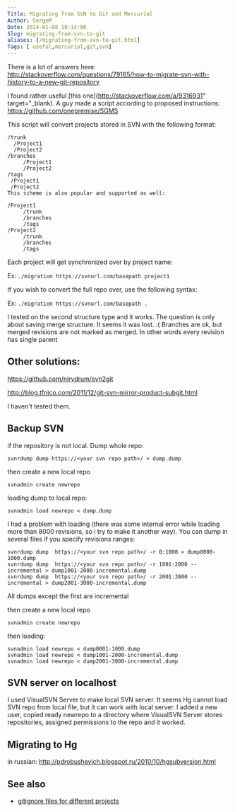 ```yaml
---
Title: Migrating from SVN to Git and Mercurial
Author: SergeM
Date: 2014-01-08 18:14:00
Slug: migrating-from-svn-to-git
aliases: [/migrating-from-svn-to-git.html]
Tags: [ useful,mercurial,git,svn]
---
```




There is a lot of answers here:
http://stackoverflow.com/questions/79165/how-to-migrate-svn-with-history-to-a-new-git-repository

I found rather useful [this one](http://stackoverflow.com/a/9316931" target="_blank).
A guy made a script according to proposed instructions: https://github.com/onepremise/SGMS

This script will convert projects stored in SVN with the following format:

```
/trunk
  /Project1
  /Project2
/branches
     /Project1
     /Project2
/tags
 /Project1
 /Project2
This scheme is also popular and supported as well:

/Project1
     /trunk
     /branches
     /tags
/Project2
     /trunk
     /branches
     /tags
```
   
Each project will get synchronized over by project name:

Ex: `./migration https://svnurl.com/basepath project1`

If you wish to convert the full repo over, use the following syntax:

Ex: `./migration https://svnurl.com/basepath .`



I tested on the second structure type and it works. The question is only about saving merge structure. It seems it was lost. :( 
Branches are ok, but merged revisions are not marked as merged. In other words every revision has single parent



## Other solutions:

https://github.com/nirvdrum/svn2git

http://blog.tfnico.com/2011/12/git-svn-mirror-product-subgit.html

I haven't tested them.

## Backup SVN

if the repository is not local. Dump whole repo:


```
svnrdump dump https://<your svn repo path>/ > dump.dump
```
then create a new local repo
```
svnadmin create newrepo
```

loading dump to local repo:
```
svnadmin load newrepo < dump.dump
```

I had a problem with loading (there was some internal error while loading more than 8000 revisions, so i try to make it another way).
You can dump in several files if you specify revisions ranges:

```
svnrdump dump  https://<your svn repo path>/ -r 0:1000 > dump0000-1000.dump
svnrdump dump  https://<your svn repo path>/ -r 1001:2000 --incremental > dump1001-2000-incremental.dump
svnrdump dump  https://<your svn repo path>/ -r 2001:3000 --incremental > dump2001-3000-incremental.dump
```
 All dumps except the first are incremental

then create a new local repo
```
svnadmin create newrepo
```

then loading:
```
svnadmin load newrepo < dump0001-1000.dump
svnadmin load newrepo < dump1001-2000-incremental.dump
svnadmin load newrepo < dump2001-3000-incremental.dump
```
## SVN server on localhost

I used VisualSVN Server to make local SVN server.
It seems Hg cannot load SVN repo from local file, but it can work with local server.
I added a new user, copied ready newrepo to a directory where VisualSVN Server stores repositories, assigned permissions to the repo and it worked.

## Migrating to Hg
in russian: http://pdrobushevich.blogspot.ru/2010/10/hgsubversion.html

## See also
* [gitignore files for different projects](https://github.com/github/gitignore)
